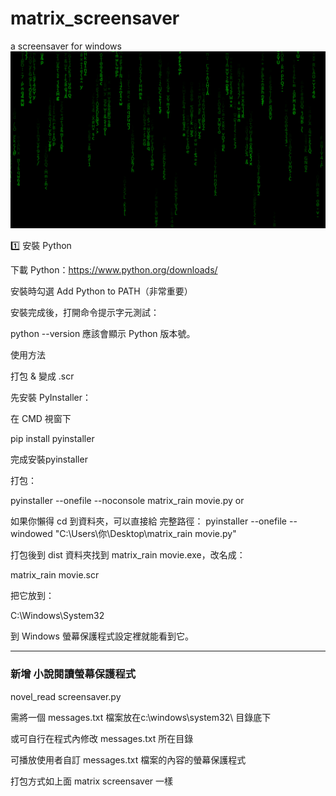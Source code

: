 # matrix_screensaver
a screensaver for windows
![駭客任務亂碼雨](images/matrix_rain.png)

1️⃣ 安裝 Python

下載 Python：https://www.python.org/downloads/

安裝時勾選 Add Python to PATH（非常重要）

安裝完成後，打開命令提示字元測試：

python --version
應該會顯示 Python 版本號。


使用方法

打包 & 變成 .scr

先安裝 PyInstaller：

在 CMD 視窗下

pip install pyinstaller

完成安裝pyinstaller

打包：

pyinstaller --onefile --noconsole matrix_rain movie.py
or

如果你懶得 cd 到資料夾，可以直接給 完整路徑：
pyinstaller --onefile --windowed "C:\Users\你\Desktop\matrix_rain movie.py"


打包後到 dist 資料夾找到 matrix_rain movie.exe，改名成：

matrix_rain movie.scr


把它放到：

C:\Windows\System32


到 Windows 螢幕保護程式設定裡就能看到它。

-----------------------------------
###  新增 小說閱讀螢幕保護程式
novel_read screensaver.py

需將一個 messages.txt 檔案放在c:\windows\system32\ 目錄底下

或可自行在程式內修改 messages.txt 所在目錄

可播放使用者自訂 messages.txt 檔案的內容的螢幕保護程式

打包方式如上面 matrix screensaver 一樣
